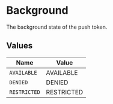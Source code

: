 # Background

The background state of the push token.


## Values

| Name         | Value        |
| ------------ | ------------ |
| `AVAILABLE`  | AVAILABLE    |
| `DENIED`     | DENIED       |
| `RESTRICTED` | RESTRICTED   |